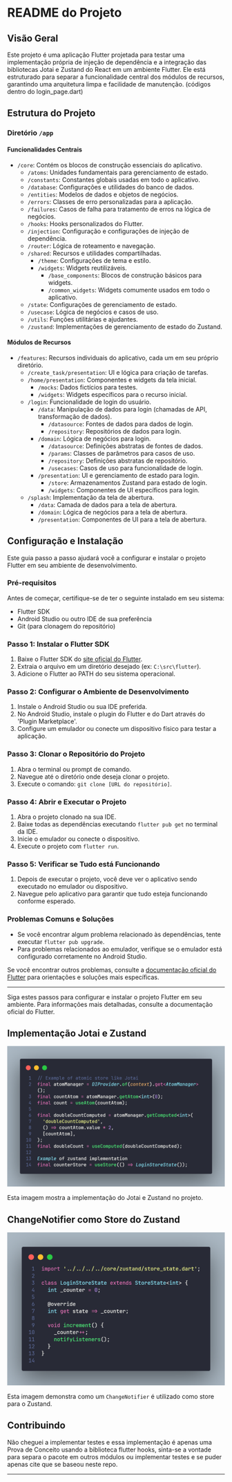 # README do Projeto

## Visão Geral

Este projeto é uma aplicação Flutter projetada para testar uma implementação própria de injeção de dependência e a integração das bibliotecas Jotai e Zustand do React em um ambiente Flutter. Ele está estruturado para separar a funcionalidade central dos módulos de recursos, garantindo uma arquitetura limpa e facilidade de manutenção. (códigos dentro do login_page.dart)

## Estrutura do Projeto

### Diretório `/app`

#### Funcionalidades Centrais

- `/core`: Contém os blocos de construção essenciais do aplicativo.
  - `/atoms`: Unidades fundamentais para gerenciamento de estado.
  - `/constants`: Constantes globais usadas em todo o aplicativo.
  - `/database`: Configurações e utilidades do banco de dados.
  - `/entities`: Modelos de dados e objetos de negócios.
  - `/errors`: Classes de erro personalizadas para a aplicação.
  - `/failures`: Casos de falha para tratamento de erros na lógica de negócios.
  - `/hooks`: Hooks personalizados do Flutter.
  - `/injection`: Configuração e configurações de injeção de dependência.
  - `/router`: Lógica de roteamento e navegação.
  - `/shared`: Recursos e utilidades compartilhadas.
    - `/theme`: Configurações de tema e estilo.
    - `/widgets`: Widgets reutilizáveis.
      - `/base_components`: Blocos de construção básicos para widgets.
      - `/common_widgets`: Widgets comumente usados em todo o aplicativo.
  - `/state`: Configurações de gerenciamento de estado.
  - `/usecase`: Lógica de negócios e casos de uso.
  - `/utils`: Funções utilitárias e ajudantes.
  - `/zustand`: Implementações de gerenciamento de estado do Zustand.

#### Módulos de Recursos

- `/features`: Recursos individuais do aplicativo, cada um em seu próprio diretório.
  - `/create_task/presentation`: UI e lógica para criação de tarefas.
  - `/home/presentation`: Componentes e widgets da tela inicial.
    - `/mocks`: Dados fictícios para testes.
    - `/widgets`: Widgets específicos para o recurso inicial.
  - `/login`: Funcionalidade de login do usuário.
    - `/data`: Manipulação de dados para login (chamadas de API, transformação de dados).
      - `/datasource`: Fontes de dados para dados de login.
      - `/repository`: Repositórios de dados para login.
    - `/domain`: Lógica de negócios para login.
      - `/datasource`: Definições abstratas de fontes de dados.
      - `/params`: Classes de parâmetros para casos de uso.
      - `/repository`: Definições abstratas de repositório.
      - `/usecases`: Casos de uso para funcionalidade de login.
    - `/presentation`: UI e gerenciamento de estado para login.
      - `/store`: Armazenamentos Zustand para estado de login.
      - `/widgets`: Componentes de UI específicos para login.
  - `/splash`: Implementação da tela de abertura.
    - `/data`: Camada de dados para a tela de abertura.
    - `/domain`: Lógica de negócios para a tela de abertura.
    - `/presentation`: Componentes de UI para a tela de abertura.


## Configuração e Instalação

Este guia passo a passo ajudará você a configurar e instalar o projeto Flutter em seu ambiente de desenvolvimento.

### Pré-requisitos

Antes de começar, certifique-se de ter o seguinte instalado em seu sistema:

- Flutter SDK
- Android Studio ou outro IDE de sua preferência
- Git (para clonagem do repositório)

### Passo 1: Instalar o Flutter SDK

1. Baixe o Flutter SDK do [site oficial do Flutter](https://flutter.dev/docs/get-started/install).
2. Extraia o arquivo em um diretório desejado (ex: `C:\src\flutter`).
3. Adicione o Flutter ao PATH do seu sistema operacional.

### Passo 2: Configurar o Ambiente de Desenvolvimento

1. Instale o Android Studio ou sua IDE preferida.
2. No Android Studio, instale o plugin do Flutter e do Dart através do 'Plugin Marketplace'.
3. Configure um emulador ou conecte um dispositivo físico para testar a aplicação.

### Passo 3: Clonar o Repositório do Projeto

1. Abra o terminal ou prompt de comando.
2. Navegue até o diretório onde deseja clonar o projeto.
3. Execute o comando: `git clone [URL do repositório]`.

### Passo 4: Abrir e Executar o Projeto

1. Abra o projeto clonado na sua IDE.
2. Baixe todas as dependências executando `flutter pub get` no terminal da IDE.
3. Inicie o emulador ou conecte o dispositivo.
4. Execute o projeto com `flutter run`.

### Passo 5: Verificar se Tudo está Funcionando

1. Depois de executar o projeto, você deve ver o aplicativo sendo executado no emulador ou dispositivo.
2. Navegue pelo aplicativo para garantir que tudo esteja funcionando conforme esperado.

### Problemas Comuns e Soluções

- Se você encontrar algum problema relacionado às dependências, tente executar `flutter pub upgrade`.
- Para problemas relacionados ao emulador, verifique se o emulador está configurado corretamente no Android Studio.

Se você encontrar outros problemas, consulte a [documentação oficial do Flutter](https://flutter.dev/docs) para orientações e soluções mais específicas.

---

Siga estes passos para configurar e instalar o projeto Flutter em seu ambiente. Para informações mais detalhadas, consulte a documentação oficial do Flutter.

## Implementação Jotai e Zustand

![Implementação do Jotai e do Zustand](assets/codeimages/example-jotai-zustand.png)

Esta imagem mostra a implementação do Jotai e Zustand no projeto.

## ChangeNotifier como Store do Zustand

![ChangeNotifier Store do Zustand](assets/codeimages/store-zustand.png)

Esta imagem demonstra como um `ChangeNotifier` é utilizado como store para o Zustand.


## Contribuindo

Não cheguei a implementar testes e essa implementação é apenas uma Prova de Conceito usando a biblioteca flutter hooks, sinta-se a vontade para separa o pacote em outros módulos ou implementar testes e se puder apenas cite que se baseou neste repo.

---

